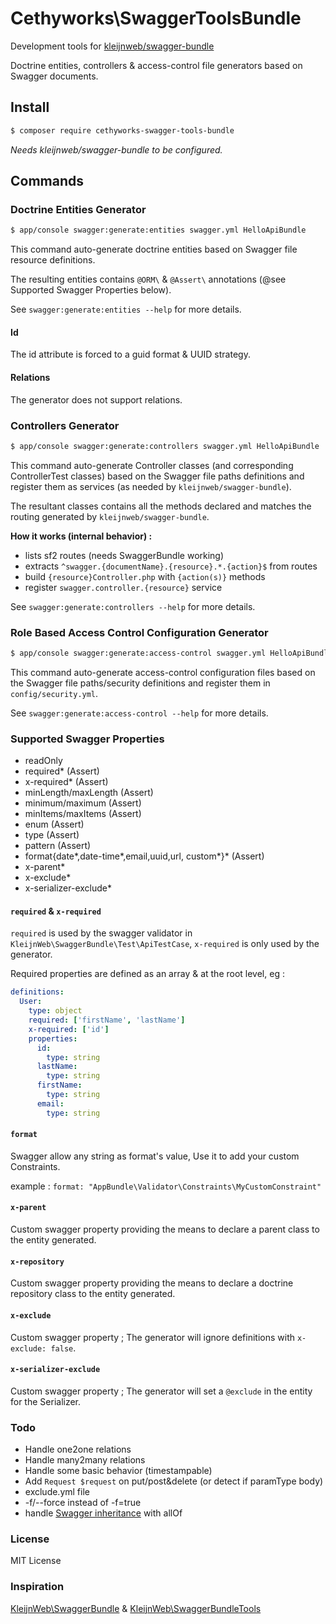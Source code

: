 # Cethyworks\SwaggerToolsBundle

Development tools for [kleijnweb/swagger-bundle](https://github.com/kleijnweb/swagger-bundle)

Doctrine entities, controllers & access-control file generators based on Swagger documents.

## Install 

```sh
$ composer require cethyworks-swagger-tools-bundle
```

*Needs kleijnweb/swagger-bundle to be configured.*

## Commands

### Doctrine Entities Generator

```sh
$ app/console swagger:generate:entities swagger.yml HelloApiBundle
```

This command auto-generate doctrine entities based on Swagger file resource definitions.

The resulting entities contains `@ORM\` & `@Assert\` annotations (@see Supported Swagger Properties below).

See `swagger:generate:entities --help` for more details.

#### Id

The id attribute is forced to a guid format & UUID strategy.


#### Relations

The generator does not support relations.


### Controllers Generator

```sh
$ app/console swagger:generate:controllers swagger.yml HelloApiBundle
```

This command auto-generate Controller classes (and corresponding ControllerTest classes) based on the Swagger file paths definitions and register them as services (as needed by `kleijnweb/swagger-bundle`).

The resultant classes contains all the methods declared and matches the routing generated by `kleijnweb/swagger-bundle`.

**How it works (internal behavior) :**

- lists sf2 routes (needs SwaggerBundle working)
- extracts `^swagger.{documentName}.{resource}.*.{action}$` from routes
- build `{resource}Controller.php` with `{action(s)}` methods
- register `swagger.controller.{resource}` service


See `swagger:generate:controllers --help` for more details.


### Role Based Access Control Configuration Generator

```sh
$ app/console swagger:generate:access-control swagger.yml HelloApiBundle
```

This command auto-generate access-control configuration files based on the Swagger file paths/security definitions and register them in `config/security.yml`.

See `swagger:generate:access-control --help` for more details.


### Supported Swagger Properties
- readOnly
- required* (Assert)
- x-required* (Assert)
- minLength/maxLength (Assert)
- minimum/maximum (Assert)
- minItems/maxItems (Assert)
- enum (Assert)
- type (Assert)
- pattern (Assert)
- format{date\*,date-time\*,email,uuid,url, custom\*}* (Assert)
- x-parent*
- x-exclude*
- x-serializer-exclude*

#### `required` & `x-required`
`required` is used by the swagger validator in `KleijnWeb\SwaggerBundle\Test\ApiTestCase`, `x-required` is only used by the generator.

Required properties are defined as an array & at the root level, eg :

```yml
definitions:
  User:
    type: object
    required: ['firstName', 'lastName']
    x-required: ['id']
    properties:
      id:
        type: string
      lastName:
        type: string
      firstName:
        type: string
      email:
      	type: string
```

#### `format`
Swagger allow any string as format's value, Use it to add your custom Constraints.

example : `format: "AppBundle\Validator\Constraints\MyCustomConstraint"`


#### `x-parent`
Custom swagger property providing the means to declare a parent class to the entity generated.

#### `x-repository`
Custom swagger property providing the means to declare a doctrine repository class to the entity generated.

#### `x-exclude`
Custom swagger property ; The generator will ignore definitions with `x-exclude: false`.

#### `x-serializer-exclude`
Custom swagger property ; The generator will set a `@exclude` in the entity for the Serializer.


### Todo
- Handle one2one relations
- Handle many2many relations
- Handle some basic behavior (timestampable)
- Add `Request $request` on put/post&delete (or detect if paramType body)
- exclude.yml file
- -f/--force instead of -f=true
- handle [Swagger inheritance](https://github.com/OAI/OpenAPI-Specification/blob/master/fixtures/v2.0/json/models/modelWithComposition.json) with allOf


### License
MIT License

### Inspiration
[KleijnWeb\SwaggerBundle](https://github.com/kleijnweb/swagger-bundle) & [KleijnWeb\SwaggerBundleTools](https://github.com/kleijnweb/swagger-bundle-tools)